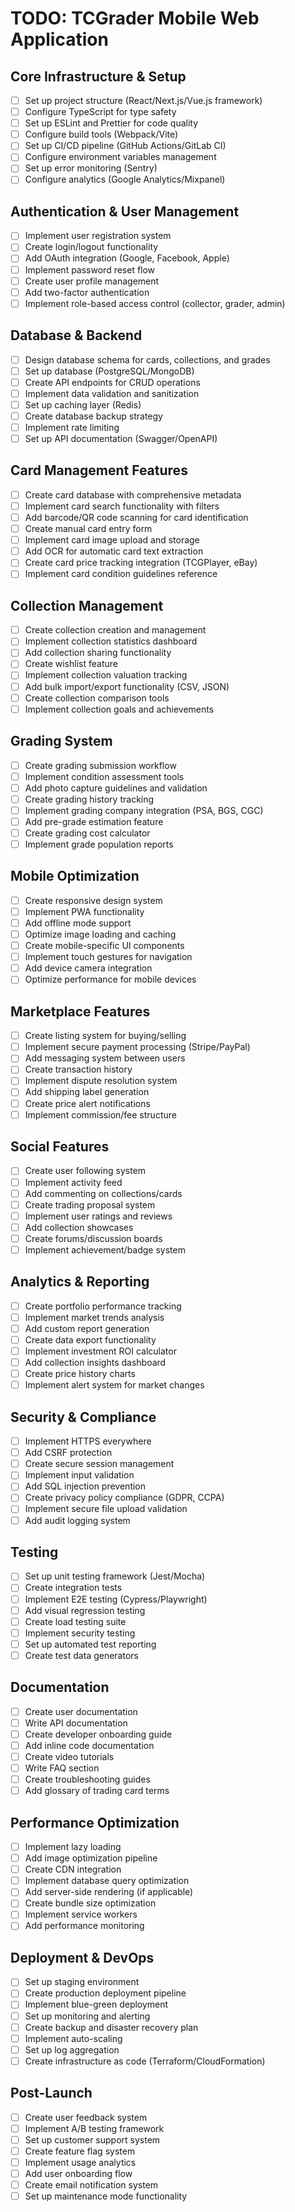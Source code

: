 # TODO: TCGrader Mobile Web Application

## Core Infrastructure & Setup
- [ ] Set up project structure (React/Next.js/Vue.js framework)
- [ ] Configure TypeScript for type safety
- [ ] Set up ESLint and Prettier for code quality
- [ ] Configure build tools (Webpack/Vite)
- [ ] Set up CI/CD pipeline (GitHub Actions/GitLab CI)
- [ ] Configure environment variables management
- [ ] Set up error monitoring (Sentry)
- [ ] Configure analytics (Google Analytics/Mixpanel)

## Authentication & User Management
- [ ] Implement user registration system
- [ ] Create login/logout functionality
- [ ] Add OAuth integration (Google, Facebook, Apple)
- [ ] Implement password reset flow
- [ ] Create user profile management
- [ ] Add two-factor authentication
- [ ] Implement role-based access control (collector, grader, admin)

## Database & Backend
- [ ] Design database schema for cards, collections, and grades
- [ ] Set up database (PostgreSQL/MongoDB)
- [ ] Create API endpoints for CRUD operations
- [ ] Implement data validation and sanitization
- [ ] Set up caching layer (Redis)
- [ ] Create database backup strategy
- [ ] Implement rate limiting
- [ ] Set up API documentation (Swagger/OpenAPI)

## Card Management Features
- [ ] Create card database with comprehensive metadata
- [ ] Implement card search functionality with filters
- [ ] Add barcode/QR code scanning for card identification
- [ ] Create manual card entry form
- [ ] Implement card image upload and storage
- [ ] Add OCR for automatic card text extraction
- [ ] Create card price tracking integration (TCGPlayer, eBay)
- [ ] Implement card condition guidelines reference

## Collection Management
- [ ] Create collection creation and management
- [ ] Implement collection statistics dashboard
- [ ] Add collection sharing functionality
- [ ] Create wishlist feature
- [ ] Implement collection valuation tracking
- [ ] Add bulk import/export functionality (CSV, JSON)
- [ ] Create collection comparison tools
- [ ] Implement collection goals and achievements

## Grading System
- [ ] Create grading submission workflow
- [ ] Implement condition assessment tools
- [ ] Add photo capture guidelines and validation
- [ ] Create grading history tracking
- [ ] Implement grading company integration (PSA, BGS, CGC)
- [ ] Add pre-grade estimation feature
- [ ] Create grading cost calculator
- [ ] Implement grade population reports

## Mobile Optimization
- [ ] Create responsive design system
- [ ] Implement PWA functionality
- [ ] Add offline mode support
- [ ] Optimize image loading and caching
- [ ] Create mobile-specific UI components
- [ ] Implement touch gestures for navigation
- [ ] Add device camera integration
- [ ] Optimize performance for mobile devices

## Marketplace Features
- [ ] Create listing system for buying/selling
- [ ] Implement secure payment processing (Stripe/PayPal)
- [ ] Add messaging system between users
- [ ] Create transaction history
- [ ] Implement dispute resolution system
- [ ] Add shipping label generation
- [ ] Create price alert notifications
- [ ] Implement commission/fee structure

## Social Features
- [ ] Create user following system
- [ ] Implement activity feed
- [ ] Add commenting on collections/cards
- [ ] Create trading proposal system
- [ ] Implement user ratings and reviews
- [ ] Add collection showcases
- [ ] Create forums/discussion boards
- [ ] Implement achievement/badge system

## Analytics & Reporting
- [ ] Create portfolio performance tracking
- [ ] Implement market trends analysis
- [ ] Add custom report generation
- [ ] Create data export functionality
- [ ] Implement investment ROI calculator
- [ ] Add collection insights dashboard
- [ ] Create price history charts
- [ ] Implement alert system for market changes

## Security & Compliance
- [ ] Implement HTTPS everywhere
- [ ] Add CSRF protection
- [ ] Create secure session management
- [ ] Implement input validation
- [ ] Add SQL injection prevention
- [ ] Create privacy policy compliance (GDPR, CCPA)
- [ ] Implement secure file upload validation
- [ ] Add audit logging system

## Testing
- [ ] Set up unit testing framework (Jest/Mocha)
- [ ] Create integration tests
- [ ] Implement E2E testing (Cypress/Playwright)
- [ ] Add visual regression testing
- [ ] Create load testing suite
- [ ] Implement security testing
- [ ] Set up automated test reporting
- [ ] Create test data generators

## Documentation
- [ ] Create user documentation
- [ ] Write API documentation
- [ ] Create developer onboarding guide
- [ ] Add inline code documentation
- [ ] Create video tutorials
- [ ] Write FAQ section
- [ ] Create troubleshooting guides
- [ ] Add glossary of trading card terms

## Performance Optimization
- [ ] Implement lazy loading
- [ ] Add image optimization pipeline
- [ ] Create CDN integration
- [ ] Implement database query optimization
- [ ] Add server-side rendering (if applicable)
- [ ] Create bundle size optimization
- [ ] Implement service workers
- [ ] Add performance monitoring

## Deployment & DevOps
- [ ] Set up staging environment
- [ ] Create production deployment pipeline
- [ ] Implement blue-green deployment
- [ ] Set up monitoring and alerting
- [ ] Create backup and disaster recovery plan
- [ ] Implement auto-scaling
- [ ] Set up log aggregation
- [ ] Create infrastructure as code (Terraform/CloudFormation)

## Post-Launch
- [ ] Create user feedback system
- [ ] Implement A/B testing framework
- [ ] Set up customer support system
- [ ] Create feature flag system
- [ ] Implement usage analytics
- [ ] Add user onboarding flow
- [ ] Create email notification system
- [ ] Set up maintenance mode functionality